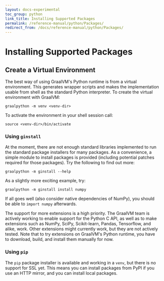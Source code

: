 ```yaml
---
layout: docs-experimental
toc_group: python
link_title: Installing Supported Packages
permalink: /reference-manual/python/Packages/
redirect_from: /docs/reference-manual/python/Packages/
---
```

# Installing Supported Packages

## Create a Virtual Environment

The best way of using GraalVM's Python runtime is from a virtual environment.
This generates wrapper scripts and makes the implementation usable from shell as the standard Python interpreter.
To create the virtual environment with GraalVM:
```shell
graalpython -m venv <venv-dir>
```

To activate the environment in your shell session call:
```shell
source <venv-dir>/bin/activate
```

### Using `ginstall`
At the moment, there are not enough standard libraries implemented to run the standard package installers for many packages.
As a convenience, a simple module to install packages is provided (including potential patches required for those packages).
Try the following to find out more:
```shell
graalpython -m ginstall --help
```

As a slightly more exciting example, try:
```shell
graalpython -m ginstall install numpy
```

If all goes well (also consider native dependencies of NumPy), you should be able to `import numpy` afterwards.

The support for more extensions is a high priority.
The GraalVM team is actively working to enable support for the Python C API, as well as to make extensions such as NumPy, SciPy, Scikit-learn, Pandas, Tensorflow, and alike, work.
Other extensions might currently work, but they are not actively tested.
Note that to try extensions on GraalVM's Python runtime, you have to download, build, and install them manually for now.

### Using `pip`
The `pip` package installer is available and working in a `venv`, but there is no support for SSL yet.
This means you can install packages from PyPI if you use an HTTP mirror, and you can install local packages.
